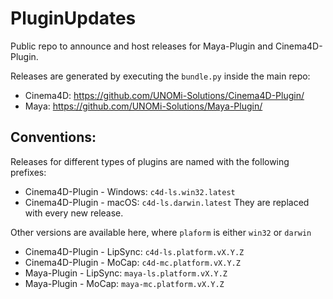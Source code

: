 # PluginUpdates
Public repo to announce and host releases for Maya-Plugin and Cinema4D-Plugin.

Releases are generated by executing the `bundle.py` inside the main repo:
- Cinema4D: https://github.com/UNOMi-Solutions/Cinema4D-Plugin/
- Maya: https://github.com/UNOMi-Solutions/Maya-Plugin/

## Conventions:

Releases for different types of plugins are named with the following prefixes:
- Cinema4D-Plugin - Windows: `c4d-ls.win32.latest`
- Cinema4D-Plugin - macOS: `c4d-ls.darwin.latest`
They are replaced with every new release.

Other versions are available here, where `plaform` is either `win32` or `darwin`
- Cinema4D-Plugin - LipSync: `c4d-ls.platform.vX.Y.Z`
- Cinema4D-Plugin - MoCap: `c4d-mc.platform.vX.Y.Z`
- Maya-Plugin - LipSync: `maya-ls.platform.vX.Y.Z`
- Maya-Plugin - MoCap: `maya-mc.platform.vX.Y.Z`
